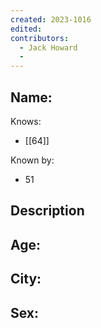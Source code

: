 ```yaml
---
created: 2023-1016
edited:
contributors:
  - Jack Howard
  - 
---
```


Name:
- 

Knows:
- [[64]]

Known by:
- 51

Description
- 

Age:
- 
City:
- 
Sex:
- 
